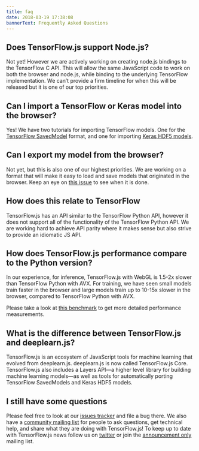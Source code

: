 ```yaml
---
title: faq
date: 2018-03-19 17:38:08
bannerText: Frequently Asked Questions
---
```


## Does TensorFlow.js support Node.js?

Not yet! However we are actively working on creating node.js bindings to the TensorFlow C API. This will allow the same JavaScript code to work on both the browser and node.js, while binding to the underlying TensorFlow implementation. We can’t provide a firm timeline for when this will be released but it is one of our top priorities.

## Can I import a TensorFlow or Keras model into the browser?

Yes! We have two tutorials for importing TensorFlow models.  One for the [TensorFlow SavedModel](https://github.com/tensorflow/tfjs-converter) format, and one for importing [Keras HDF5 models](../tutorials/import-keras.html).

## Can I export my model from the browser?

Not yet, but this is also one of our highest priorities. We are working on a format that will make it easy to load and save models that originated in the browser. Keep an eye on [this issue](https://github.com/tensorflow/tfjs/issues/13) to see when it is done.

## How does this relate to TensorFlow

TensorFlow.js has an API similar to the TensorFlow Python API, however it does not support all of the functionality of the TensorFlow Python API. We are working hard to achieve API parity where it makes sense but also strive to provide an idiomatic JS API.

## How does TensorFlow.js performance compare to the Python version?

In our experience, for inference, TensorFlow.js with WebGL is 1.5-2x slower than TensorFlow Python with AVX. For training, we have seen small models train faster in the browser and large models train up to 10-15x slower in the browser, compared to TensorFlow Python with AVX.

Please take a look at [this benchmark](https://github.com/tensorflow/tfjs-layers/blob/master/demos/benchmarks_demo.html) to get more detailed performance measurements.

## What is the difference between TensorFlow.js and deeplearn.js?

TensorFlow.js is an ecosystem of JavaScript tools for machine learning that evolved from deeplearn.js. deeplearn.js is now called TensorFlow.js Core. TensorFlow.js also includes a Layers API&mdash;a higher level library for building machine learning models&mdash;as well as tools for automatically porting TensorFlow SavedModels and Keras HDF5 models.

## I still have some questions

Please feel free to look at our [issues tracker](https://github.com/tensorflow/tfjs/issues) and file a bug there. We also have a <a href="https://groups.google.com/a/tensorflow.org/forum/#!forum/tfjs">community mailing list</a> for people to ask questions, get technical help, and share what they are doing with TensorFlow.js! To keep up to date with TensorFlow.js news follow us on <a href="https://twitter.com/tensorflow" target="_blank">twitter</a> or join the <a href="https://groups.google.com/a/tensorflow.org/forum/#!forum/tfjs-announce">announcement only</a> mailing list.

